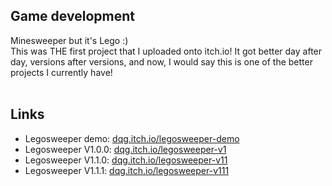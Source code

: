 ## Game development
Minesweeper but it's Lego :)<br>
This was THE first project that I uploaded onto itch.io! It got better day after day, versions after versions, and now, I would say this is one of the better projects I currently have!<br>
<br>
## Links
- Legosweeper demo: <a href="https://dqg.itch.io/legosweeper-demo-version-the-lego-builder">dqg.itch.io/legosweeper-demo</a>
- Legosweeper V1.0.0: <a href="https://dqg.itch.io/legosweeper-v1">dqg.itch.io/legosweeper-v1</a>
- Legosweeper V1.1.0: <a href="https://dqg.itch.io/legosweeper-v11">dqg.itch.io/legosweeper-v11</a>
- Legosweeper V1.1.1: <a href="https://dqg.itch.io/legosweeper-v111">dqg.itch.io/legosweeper-v111</a>

